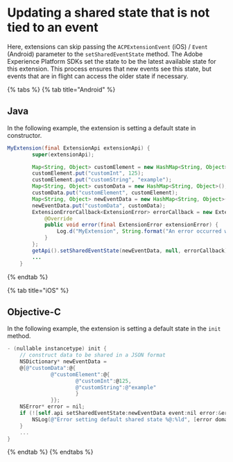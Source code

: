 # Updating a shared state that is not tied to an event

Here, extensions can skip passing the `ACPExtensionEvent` (iOS) / `Event` (Android) parameter to the `setSharedEventState` method. The Adobe Experience Platform SDKs set the state to be the latest available state for this extension. This process ensures that new events see this state, but events that are in flight can access the older state if necessary.

{% tabs %}
{% tab title="Android" %}
## Java

In the following example, the extension is setting a default state in constructor.

```java
MyExtension(final ExtensionApi extensionApi) {
        super(extensionApi);

        Map<String, Object> customElement = new HashMap<String, Object>();
        customElement.put("customInt", 125);
        customElement.put("customString", "example");
        Map<String, Object> customData = new HashMap<String, Object>();
        customData.put("customElement", customElement);
        Map<String, Object> newEventData = new HashMap<String, Object>();
        newEventData.put("customData", customData);
        ExtensionErrorCallback<ExtensionError> errorCallback = new ExtensionErrorCallback<ExtensionError>() {
            @Override
            public void error(final ExtensionError extensionError) {
                Log.d("MyExtension", String.format("An error occurred while setting the shared state %d %s", extensionError.getErrorCode(), extensionError.getErrorName()));
            }
        };
        getApi().setSharedEventState(newEventData, null, errorCallback);
        ...
    }
```
{% endtab %}

{% tab title="iOS" %}
## Objective-C

In the following example, the extension is setting a default state in the `init` method.

```objectivec
- (nullable instancetype) init {
    // construct data to be shared in a JSON format
    NSDictionary* newEventData =
    @{@"customData":@{
              @"customElement":@{
                      @"customInt":@125,
                      @"customString":@"example"
                      }
              }};
    NSError* error = nil;
    if (![self.api setSharedEventState:newEventData event:nil error:&error] && error) {
        NSLog(@"Error setting default shared state %@:%ld", [error domain], [error code]);
    }
    ...
}
```
{% endtab %}
{% endtabs %}

